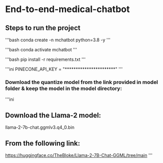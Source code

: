 # End-to-end-medical-chatbot

## Steps to run the project

'''bash
conda create -n mchatbot python=3.8 -y
'''

 '''bash
conda activate mchatbot
 '''
 
 '''bash
pip install -r requirements.txt
 '''

 '''ini
 PINECONE_API_KEY = "***********************"
 '''

 ### Download the quantize model from the link provided in model folder & keep the model in the model directory:

 '''ini
 ## Download the Llama-2 model:

 llama-2-7b-chat.ggmlv3.q4_0.bin

 ## From the following link:
 https://huggingface.co/TheBloke/Llama-2-7B-Chat-GGML/tree/main
 '''